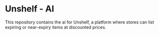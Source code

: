# Unshelf - AI

This repository contains the ai for Unshelf, a platform where stores can list expiring or near-expiry items at discounted prices.
